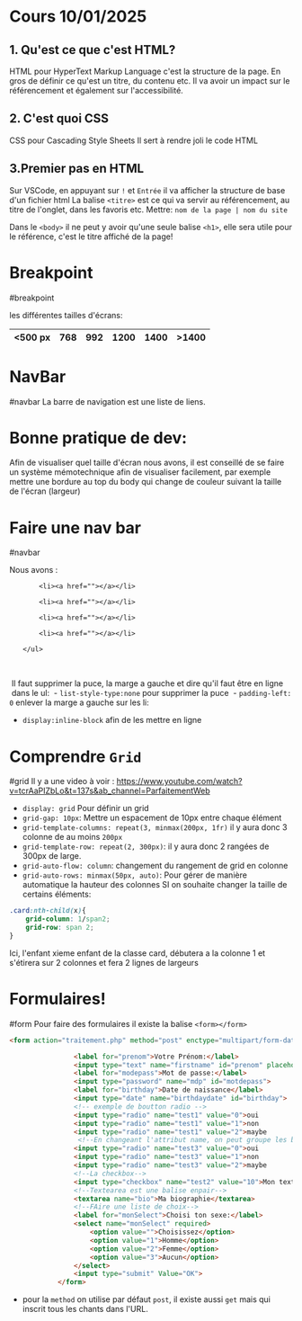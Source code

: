 # Cours 10/01/2025

## 1. Qu'est ce que c'est HTML?

HTML pour HyperText Markup Language
c'est la structure de la page. En gros de définir ce qu'est un titre, du contenu etc.
Il va avoir un impact sur le référencement et également sur l'accessibilité.

## 2. C'est quoi CSS

CSS pour Cascading Style Sheets
Il sert à rendre joli le code HTML

## 3.Premier pas en HTML

Sur VSCode, en appuyant sur `!` et `Entrée` il va afficher la structure de base d'un fichier html
La balise `<titre>` est ce qui va servir au référencement,  au titre de l'onglet, dans les favoris etc.
	Mettre: `nom de la page | nom du site`

Dans le `<body>` il ne peut y avoir qu'une seule balise `<h1>`, elle sera utile pour le référence, c'est le titre affiché de la page!

# Breakpoint 
#breakpoint

les différentes tailles d'écrans:

| <500 px | 768 | 992 | 1200 | 1400 | >1400 |
| ------- | --- | --- | ---- | ---- | ----- |

# NavBar
#navbar
La barre de navigation est une liste de liens.

# Bonne pratique de dev:
Afin de visualiser quel taille d'écran nous avons, il est conseillé de se faire un système mémotechnique afin de visualiser facilement, par exemple mettre une bordure au top du body qui change de couleur suivant la taille de l'écran (largeur)

# Faire une nav bar
#navbar 

Nous avons :
<nav>
	<ul>

		<li><a href=""></a></li>

		<li><a href=""></a></li>

		<li><a href=""></a></li>

		<li><a href=""></a></li>

	</ul>
 </nav>
 Il faut supprimer la puce, la marge a gauche et dire qu'il faut être en ligne
 dans le ul:
 - `list-style-type:none` pour supprimer la puce
 - `padding-left: 0` enlever la marge a gauche
sur les li:
- `display:inline-block` afin de les mettre en ligne

# Comprendre `Grid`
#grid
Il y a une video à voir :
https://www.youtube.com/watch?v=tcrAaPIZbLo&t=137s&ab_channel=ParfaitementWeb
- `display: grid` Pour définir un grid
- `grid-gap: 10px`: Mettre un espacement de 10px entre chaque élément
- `grid-template-columns: repeat(3, minmax(200px, 1fr)` il y aura donc 3 colonne de au moins `200px`
- `grid-template-row: repeat(2, 300px)`:  il y aura donc 2 rangées de 300px de large.
- `grid-auto-flow: column`: changement du rangement de grid en colonne
- `grid-auto-rows: minmax(50px, auto)`: Pour gérer de manière automatique la hauteur des colonnes
SI on souhaite changer la taille de certains éléments:
```css
.card:nth-child(x){
	grid-column: 1/span2;
	grid-row: span 2;
}
```
Ici, l'enfant xieme enfant de la classe card, débutera a la colonne 1 et s'étirera sur 2 colonnes et fera 2 lignes de largeurs

# Formulaires!
#form
Pour faire des formulaires il existe la balise `<form></form>`
```html
<form action="traitement.php" method="post" enctype="multipart/form-data">

                <label for="prenom">Votre Prénom:</label>
                <input type="text" name="firstname" id="prenom" placeholder="Votre Prénom">
                <label for="modepass">Mot de passe:</label>
                <input type="password" name="mdp" id="motdepass">
                <label for="birthday">Date de naissance</label>
                <input type="date" name="birthdaydate" id="birthday">
                <!-- exemple de boutton radio -->
                <input type="radio" name="test1" value="0">oui
                <input type="radio" name="test1" value="1">non
                <input type="radio" name="test1" value="2">maybe
                 <!--En changeant l'attribut name, on peut groupe les bouttons radio  -->
                <input type="radio" name="test3" value="0">oui
                <input type="radio" name="test3" value="1">non
                <input type="radio" name="test3" value="2">maybe
                <!--La checkbox-->
                <input type="checkbox" name="test2" value="10">Mon texte
                <!--Textearea est une balise enpair-->
                <textarea name="bio">Ma biographie</textarea>
                <!--FAire une liste de choix-->
                <label for="monSelect">Choisi ton sexe:</label>
                <select name="monSelect" required>
                    <option value="">Choisissez</option>
                    <option value="1">Homme</option>
                    <option value="2">Femme</option>
                    <option value="3">Aucun</option>
                </select>
                <input type="submit" Value="OK">
            </form>
```
- pour la `method` on utilise par défaut `post`, il existe aussi `get` mais qui inscrit tous les chants dans l'URL.